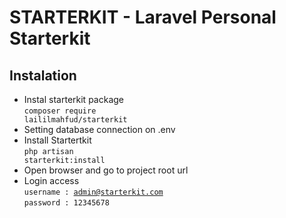 

# STARTERKIT - Laravel Personal Starterkit

## Instalation 
 - Instal starterkit package <br>
 <code>composer require laililmahfud/starterkit</code>
 - Setting database connection on .env
 - Install Startertkit <br>
  <code>php artisan starterkit:install</code>
 - Open browser and go to project root url
 - Login access <br>
  <code>username : admin@starterkit.com</code><br>
  <code>password : 12345678</code>